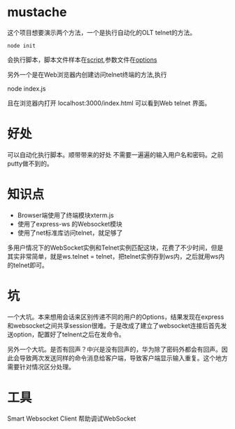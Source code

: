 # mustache

这个项目想要演示两个方法，一个是执行自动化的OLT telnet的方法。

    node init 
    
会执行脚本，脚本文件样本在[script](data/huawei.cmd),参数文件在[options](data/huawei.json)

另外一个是在Web浏览器内创建访问telnet终端的方法,执行

   node index.js

且在浏览器内打开 localhost:3000/index.html 可以看到Web telnet 界面。

# 好处

可以自动化执行脚本。顺带带来的好处
不需要一遍遍的输入用户名和密码。之前putty做不到的。

# 知识点

- Browser端使用了终端模块xterm.js
- 使用了express-ws 的Websocket模块
- 使用了net标准库访问telnet，就足够了

多用户情况下的WebSocket实例和Telnet实例匹配这块，花费了不少时间，但是其实非常简单，就是ws.telnet = telnet，把telnet实例存到ws内，之后就用ws内的telnet即可。

# 坑

一个大坑。本来想用会话来区别传递不同的用户的Options，结果发现在express和websocket之间共享session很难。于是改成了建立了websocket连接后首先发送option，配置好了telnent之后在发命令。

另外一个大坑。是否有回声？中兴是没有回声的，华为除了密码外都会有回声。因此会导致两次发送同样的命令消息给客户端，导致客户端显示输入重复。这个地方需要针对情况区分处理。


# 工具

Smart Websocket Client 帮助调试WebSocket
